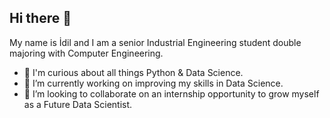 ## Hi there 👋

My name is İdil and I am a senior Industrial Engineering student double majoring with Computer Engineering.
- 🤔 I'm curious about all things Python & Data Science.
- 🔭 I’m currently working on improving my skills in Data Science.
- 👯 I’m looking to collaborate on an internship opportunity to grow myself as a Future Data Scientist.
<!--
**idilissever/idilissever** is a ✨ _special_ ✨ repository because its `README.md` (this file) appears on your GitHub profile.

Here are some ideas to get you started:

- 🔭 I’m currently working on ...
- 🌱 I’m currently learning ...
- 👯 I’m looking to collaborate on ...
- 🤔 I’m looking for help with ...
- 💬 Ask me about ...
- 📫 How to reach me: ...
- 😄 Pronouns: ...
- ⚡ Fun fact: ...
-->
